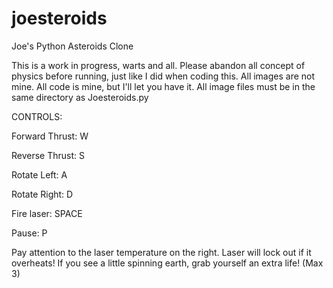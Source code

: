 # joesteroids
 Joe's Python Asteroids Clone

This is a work in progress, warts and all.
Please abandon all concept of physics before running, just like I did when coding this.
All images are not mine. 
All code is mine, but I'll let you have it.
All image files must be in the same directory as Joesteroids.py

CONTROLS:

Forward Thrust: W

Reverse Thrust: S

Rotate Left: A

Rotate Right: D

Fire laser: SPACE

Pause: P

Pay attention to the laser temperature on the right. Laser will lock out if it overheats!
If you see a little spinning earth, grab yourself an extra life! (Max 3)